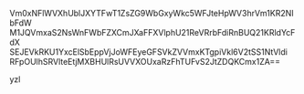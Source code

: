 Vm0xNFlWVXhUblJXYTFwT1ZsZG9WbGxyWkc5WFJteHpWV3hrVm1KR2NIbFdW
M1JQVmxaS2NsWnFWbFZXCmJXaFFXVlphU21ReVRrbFdiRnBUQ21KRldYcFdX
SEJEVkRKU1YxcElSbEppVjJoWFEyeGFSVkZVVmxKTgpiVkl6V2tSS1NtVldi
RFpOUlhSRVlteEtjMXBHUlRsUVVXOUxaRzFhTUFvS2JtZDQKCmx1ZA==

yzl